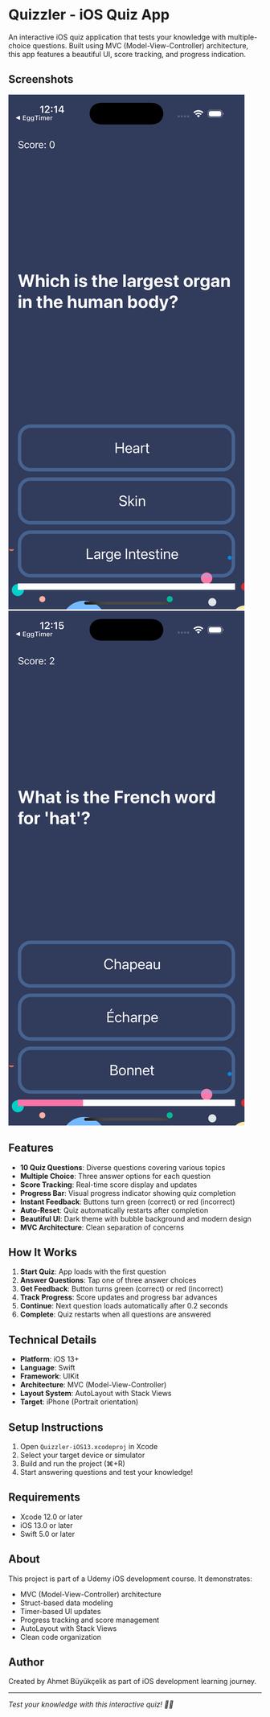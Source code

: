 # Quizzler - iOS Quiz App

An interactive iOS quiz application that tests your knowledge with multiple-choice questions. Built using MVC (Model-View-Controller) architecture, this app features a beautiful UI, score tracking, and progress indication.

## Screenshots

![App Screenshot 1](./Screenshot1.png)
![App Screenshot 2](./Screenshot2.png)

## Features

- **10 Quiz Questions**: Diverse questions covering various topics
- **Multiple Choice**: Three answer options for each question
- **Score Tracking**: Real-time score display and updates
- **Progress Bar**: Visual progress indicator showing quiz completion
- **Instant Feedback**: Buttons turn green (correct) or red (incorrect)
- **Auto-Reset**: Quiz automatically restarts after completion
- **Beautiful UI**: Dark theme with bubble background and modern design
- **MVC Architecture**: Clean separation of concerns

## How It Works

1. **Start Quiz**: App loads with the first question
2. **Answer Questions**: Tap one of three answer choices
3. **Get Feedback**: Button turns green (correct) or red (incorrect)
4. **Track Progress**: Score updates and progress bar advances
5. **Continue**: Next question loads automatically after 0.2 seconds
6. **Complete**: Quiz restarts when all questions are answered

## Technical Details

- **Platform**: iOS 13+
- **Language**: Swift
- **Framework**: UIKit
- **Architecture**: MVC (Model-View-Controller)
- **Layout System**: AutoLayout with Stack Views
- **Target**: iPhone (Portrait orientation)




## Setup Instructions

1. Open `Quizzler-iOS13.xcodeproj` in Xcode
2. Select your target device or simulator
3. Build and run the project (⌘+R)
4. Start answering questions and test your knowledge!

## Requirements

- Xcode 12.0 or later
- iOS 13.0 or later
- Swift 5.0 or later

## About

This project is part of a Udemy iOS development course. It demonstrates:
- MVC (Model-View-Controller) architecture
- Struct-based data modeling
- Timer-based UI updates
- Progress tracking and score management
- AutoLayout with Stack Views
- Clean code organization

## Author

Created by Ahmet Büyükçelik as part of iOS development learning journey.

---

*Test your knowledge with this interactive quiz! 🧠📱*
